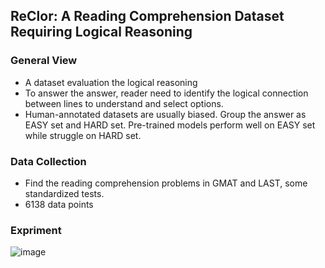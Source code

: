 ## ReClor: A Reading Comprehension Dataset Requiring Logical Reasoning

### General View
* A dataset evaluation the logical reasoning
* To answer the answer, reader need to identify the logical connection between lines to understand and select options.
* Human-annotated datasets are usually biased. Group the answer as EASY set and HARD set. Pre-trained models perform well on EASY set while struggle on HARD set.

### Data Collection
* Find the reading comprehension problems in GMAT and LAST, some standardized tests. 
* 6138 data points

### Expriment 
![image](https://github.com/JamesHujy/Updating-Work-on-Text-Reasoning/images/Result_of_ReClor.png)
